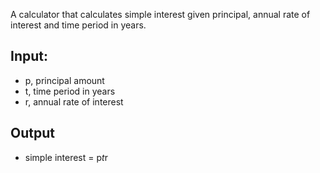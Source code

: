 A calculator that calculates simple interest given principal, annual rate of interest and time period in years.

## Input:
* p, principal amount
* t, time period in years
* r, annual rate of interest
## Output
* simple interest = p*t*r
